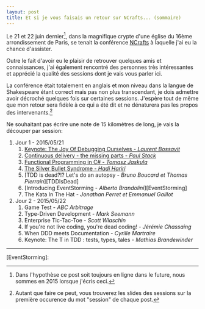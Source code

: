 ```yaml
---
layout: post
title: Et si je vous faisais un retour sur NCrafts... (sommaire)
---
```


Le 21 et 22 juin dernier[^1], dans la magnifique crypte d'une église du 16ème arrondissement de Paris, se tenait la conférence [NCrafts][NCrafts] à laquelle j'ai eu la chance d'assister.

Outre le fait d'avoir eu le plaisir de retrouver quelques amis et connaissances, j'ai également rencontré des personnes très intéressantes et apprécié la qualité des sessions dont je vais vous parler ici.

La conférence était totalement en anglais et mon niveau dans la langue de Shakespeare étant correct mais pas non plus transcendant, je dois admettre avoir décroché quelques fois sur certaines sessions. J'espère tout de même que mon retour sera fidèle à ce qui a été dit et ne dénaturera pas les propos des intervenants.[^2]

Ne souhaitant pas écrire une note de 15 kilomètres de long, je vais la découper par session: 

1. Jour 1 - 2015/05/21
	1. [Keynote: The Joy Of Debugging Ourselves - *Laurent Bossavit*][Keynote]
	2. [Continuous delivery - the missing parts - *Paul Stack*][ContinousDelivery]
	3. [Functional Programming in C# - *Tomasz Jaskula*][FPinCSharp]
	4. [The Silver Bullet Syndrome - *Hadi Hariri*][SilverBullet]
	5. [TDD is dead?!? Let's do an autopsy - *Bruno Boucard et Thomas Pierrain*][TDDIsDead]
	6. [Introducing EventStorming - *Alberto Brandolini*][EventStorming]
	7. The Kata In The Hat - *Jonathan Perret et Emmanuel Gaillot*
2. Jour 2 - 2015/05/22
	1. Game Test - *ABC Arbitrage*
	2. Type-Driven Development - *Mark Seemann*
	3. Enterprise Tic-Tac-Toe - *Scott Wlaschin*
	4. If you're not live coding, you're dead coding! - *Jérémie Chassaing*
	5. When DDD meets Documentation - *Cyrille Martraire*
	6. Keynote: The T in TDD : tests, types, tales - *Mathias Brandewinder*


---

[^1]: Dans l'hypothèse ce post soit toujours en ligne dans le future, nous sommes en 2015 lorsque j'écris ceci.
[^2]: Autant que faire ce peut, vous trouverez les slides des sessions sur la première occurence du mot "session" de chaque post.

[NCrafts]: http://ncrafts.io/
[Keynote]: /2015/05/28/ncrafts-part1/
[ContinousDelivery]: /2015/05/28/ncrafts-part2/
[FPinCSharp]: /2015/05/28/ncrafts-part3/
[SilverBullet]: 
[TDDIsDead]: 
[EventStorming]: 